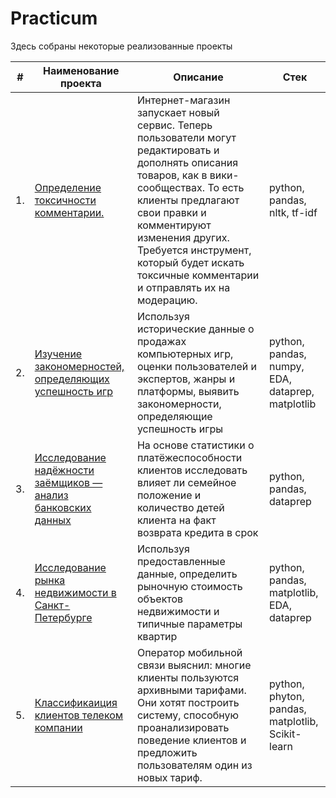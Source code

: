 # Practicum

Здесь собраны некоторые реализованные проекты

| #    | Наименование проекта                | Описание                                                     | Стек                                                         |
| ---- | ------------------------------------------------------------ | ------------------------------------------------------------ | ------------------------------------------------------------ |
| 1.   | [Определение токсичности комментарии.](https://github.com/Yamomoto63/Practicum/tree/main/comment_classification) | Интернет-магазин запускает новый сервис. Теперь пользователи могут редактировать и дополнять описания товаров, как в вики-сообществах. То есть клиенты предлагают свои правки и комментируют изменения других. Требуется инструмент, который будет искать токсичные комментарии и отправлять их на модерацию. | python, pandas, nltk, tf-idf |
| 2.   | [Изучение закономерностей, определяющих успешность игр](https://github.com/Yamomoto63/Practicum/tree/main/games_sales) | Используя исторические данные о продажах компьютерных игр, оценки пользователей и экспертов, жанры и платформы, выявить закономерности, определяющие успешность игры | python, pandas, numpy, EDA, dataprep, matplotlib  |
| 3.   | [Исследование надёжности заёмщиков — анализ банковских данных](https://github.com/Yamomoto63/Practicum/tree/main/loans_prep) | На основе статистики о платёжеспособности клиентов исследовать влияет ли семейное положение и количество детей клиента на факт возврата кредита в срок | python, pandas, dataprep |
| 4.   | [Исследование рынка недвижимости в Санкт-Петербурге](https://github.com/Yamomoto63/Practicum/tree/main/real_estate_eda) |Используя предоставленные данные, определить рыночную стоимость объектов недвижимости и типичные параметры квартир | python, pandas, matplotlib, EDA, dataprep |
| 5.   | [Классификаиция клиентов телеком компании](https://github.com/Yamomoto63/Practicum/tree/main/tarif_recomendation_ml_basic) | Оператор мобильной связи выяснил: многие клиенты пользуются архивными тарифами. Они хотят построить систему, способную проанализировать поведение клиентов и предложить пользователям один из новых тариф.| python, phyton, pandas, matplotlib, Scikit-learn  |

